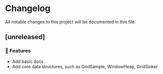 # Changelog

All notable changes to this project will be documented in this file.

## [unreleased]

### 🚀 Features

- Add basic docs
- Add core data structures, such as GridSample, WindowHeap, GridSinker

<!-- generated by git-cliff -->
